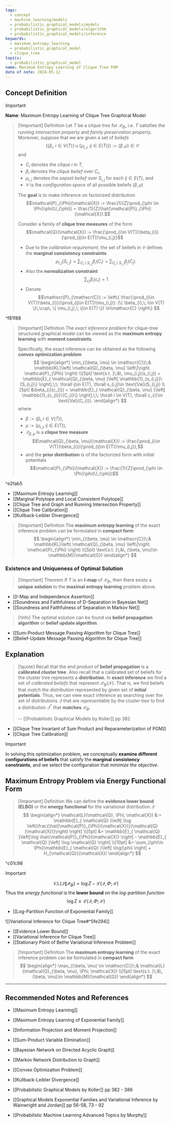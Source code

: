 ```yaml
---
tags:
  - concept
  - machine_learning/models
  - probabilistic_graphical_models/models
  - probabilistic_graphical_models/algorithm
  - probabilistic_graphical_models/inference
keywords:
  - maximum_entropy_learning
  - probabilistic_graphical_model
  - clique_tree
topics:
  - probabilistic_graphical_model
name: Maximum Entropy Learning of Clique Tree PGM
date of note: 2024-05-12
---
```


## Concept Definition

>[!important]
>**Name**: Maximum Entropy Learning of Clique Tree Graphical Model

>[!important] Definition
>Let $T$ be a *clique tree* for $\mathcal{P}_{\Phi}$, i.e. $T$ satisfies the *running intersection property* and *family preservation property*. Moreover, suppose that we are given a set of *beliefs* $$(\{ \beta_{i},\; i\in V(T) \}\,\cup\, \{ \mu_{i,j},\; ij\in E(T) \}) := (\beta, \mu) \in \mathscr{C}$$ and 
>- $C_{i}$ denotes the *clique* $i$ in $T$, 
>- $\beta_{i}$ denotes the *clique belief* over $C_{i}$,  
>- $\mu_{i,j}$ denotes the *sepset belief* over $S_{i,j}$ for each $ij\in E(T),$ and
>- $\mathscr{C}$ is the *configuration space* of all possible beliefs $(\beta, \mu)$
>
>The **goal** is to make inference on factorized distribution 
>$$\mathcal{P}_{\Phi}(\mathcal{X}) := \frac{1}{Z}\prod_{\phi \in \Phi}\phi(U_{\phi}) = \frac{1}{Z}\hat{\mathcal{P}}_{\Phi}(\mathcal{X}).$$
>
>Consider a family of **clique tree measures** of the form $$\mathcal{Q}(\mathcal{X}) := \frac{\prod_{i\in V(T)}\beta_{i}}{\prod_{ij\in E(T)}\mu_{i,j}}$$
>- Due to the *calibration requirement*, the set of beliefs in $\mathscr{C}$ defines the **marginal consistency constraints** $$\mu_{i,j}(S_{i,j}) = \sum_{C_{i} \setminus S_{i,j}}\beta_{i}(C_{i}) = \sum_{C_{j} \setminus S_{i,j}}\beta_{j}(C_{j}).$$
>- Also the **normalization constraint** $$\sum_{c_{i}}\beta_{i}(c_{i}) = 1$$
>- Denote $$\mathscr{P}_{\mathscr{C}} := \left\{ \frac{\prod_{i\in V(T)}\beta_{i}}{\prod_{ij\in E(T)}\mu_{i,j}}: (\{ \beta_{i},\; i\in V(T) \}\,\cup\, \{ \mu_{i,j},\; ij\in E(T) \}) \in\mathscr{C} \right\} $$
> 

^f81f88

>[!important] Definition
>The *exact inference problem* for clique-tree structured graphical model can be viewed as the **maximum entropy learning** with **moment constraints**.
>
>Specifically, the exact inference can be obtained as the following **convex optimization problem**  
>$$
>\begin{align*}
>  \min_{(\beta, \mu) \in \mathscr{C}}\;& \mathbb{KL}\left( \mathcal{Q}_{\beta, \mu} \left\|\right. \mathcal{P}_{\Phi} \right) \\[5pt]
>  \text{s.t. }\;&\, \mu_{i,j}(s_{i,j}) = \mathbb{E}_{ \mathcal{Q}_{\beta, \mu} }\left[  \mathbb{1}_{s_{i,j}}\{S_{i,j}\} \right],\;\; \forall ij\in E(T), \forall s_{i,j}\in \text{Val}(S_{i,j}) \\[5pt] 
>  &\beta_{i}(c_{i}) = \mathbb{E}_{ \mathcal{Q}_{\beta, \mu} }\left[  \mathbb{1}_{c_{i}}\{C_{i}\} \right],\;\; \forall i \in V(T), \forall c_{i}\in \text{Val}(C_{i}).
>\end{align*}
>$$
>where 
>- $\beta := \left(\beta_{i}, i\in V(T)\right)$,  
>- $\mu := \left(\mu_{i,j}, \, ij\in E(T)\right),$
>- $\mathcal{Q}_{\beta, \mu}$ is a **clique tree measure** $$\mathcal{Q}_{\beta, \mu}(\mathcal{X}) := \frac{\prod_{i\in V(T)}\beta_{i}}{\prod_{ij\in E(T)}\mu_{i,j}},$$
>- and the **prior distribution** is of the factorized form with initial potentials $$\mathcal{P}_{\Phi}(\mathcal{X}) := \frac{1}{Z}\prod_{\phi \in \Phi}\phi(U_{\phi})$$

^e2fab5

- [[Maximum Entropy Learning]]
- [[Marginal Polytope and Local Consistent Polytope]]
- [[Clique Tree and Graph and Running Intersection Property]]
- [[Clique Tree Calibration]]
- [[Kullback-Leibler Divergence]]

>[!important] Definition
>The **maximum entropy learning** of the exact inference problem can be formulated in **compact form**
>$$
>\begin{align*}
>  \min_{(\beta, \mu) \in \mathscr{C}}\;& \mathbb{KL}\left( \mathcal{Q}_{\beta, \mu} \left\|\right. \mathcal{P}_{\Phi} \right) \\[5pt]
>  \text{s.t. }\;&\, (\beta, \mu)\in \mathbb{M}(\mathcal{G})
>\end{align*}
>$$


### Existence and Uniqueness of Optimal Solution

>[!important] Theorem
>If $T$ is an **$I$-map** of  $\mathcal{P}_{\Phi}$, then there exists a **unique solution** to the **maximal entropy learning** problem above.

- [[I-Map and Independence Assertion]]
- [[Soundness and Faithfulness of D-Separation in Bayesian Net]]
- [[Soundness and Faithfulness of Separation in Markov Net]]

>[!info]
>The optimal solution can be found via **belief propagation algorithm** or **belief update algorithm**.

- [[Sum-Product Message Passing Algorithm for Clique Tree]]
- [[Belief-Update Message Passing Algorithm for Clique Tree]]

## Explanation

>[!quote]
>Recall that the end product of **belief propagation** is a **calibrated cluster tree**. Also recall that a calibrated set of beliefs for the cluster tree represents a **distribution**. In **exact inference** we find a set of *calibrated beliefs* that represent $\mathcal{P}_{\Phi}(\mathcal{X})$. That is, we find beliefs that *match the distribution* represented by given set of **initial potentials**. Thus, we can view exact inference as searching over the set of distributions $\mathcal{Q}$ that are *representable* by the *cluster tree* to find a distribution $\mathcal{Q}^{*}$ that **matches** $\mathcal{P}_{\Phi}$.
>
>-- [[Probabilistic Graphical Models by Koller]] pp 382

- [[Clique Tree Invariant of Sum Product and Reparameterization of PGM]]
- [[Clique Tree Calibration]]

>[!important] 
>In solving this optimization problem, we conceptually **examine different configurations of beliefs** that satisfy the **marginal consistency constraints**, and we select the configuration that *minimize the objective*.

## Maximum Entropy Problem via Energy Functional Form

>[!important] Definition
>We can define the **evidence lower bound (ELBO)** or the **energy functional** for the variational distribution $\mathcal{Q}$ 
>$$
>\begin{align*}
>\mathcal{L}(\mathcal{Q}, \Phi; \mathcal{X}) &:= \mathbb{E}_{ \mathcal{Q} }\left[ \log \left(\frac{\hat{\mathcal{P}}_{\Phi}(\mathcal{X})}{\mathcal{Q}(\mathcal{X})}\right) \right] \\[5pt]
>&= \mathbb{E}_{ \mathcal{Q} }\left[\log \hat{\mathcal{P}}_{\Phi}(\mathcal{X}) \right]  - \mathbb{E}_{ \mathcal{Q} }\left[  \log \mathcal{Q} \right] \\[10pt]
>&= \sum_{\phi\in \Phi}\mathbb{E}_{ \mathcal{Q} }\left[  \log(\phi) \right] + H_{\mathcal{Q}}(\mathcal{X})
\end{align*}
>$$

^c01c98

>[!important]
>$$
>\mathbb{KL}\left( \mathcal{Q} \left\|\right. \mathcal{P}_{\Phi} \right) = \log Z - \mathcal{L}(\mathcal{Q}, \Phi; \mathcal{X}) 
>$$
>Thus the *energy functional* is the **lower bound** on the *log-partition function*
>$$
>\log Z \ge \mathcal{L}(\mathcal{Q}, \Phi; \mathcal{X}) 
>$$

- [[Log-Partition Function of Exponential Family]]

![[Variational Inference for Clique Tree#^5fe294]]


- [[Evidence Lower Bound]]
- [[Variational Inference for Clique Tree]]
- [[Stationary Point of Bethe Variational Inference Problem]]

>[!important] Definition
>The **maximum entropy learning** of the exact inference problem can be formulated in **compact form**
>$$
>\begin{align*}
>  \max_{(\beta, \mu) \in \mathscr{C}}\;& \mathcal{L}(\mathcal{Q}_{\beta, \mu}, \Phi; \mathcal{X}) \\[5pt]
>  \text{s.t. }\;&\, (\beta, \mu)\in \mathbb{M}(\mathcal{G})
>\end{align*}
>$$




-----------
##  Recommended Notes and References

- [[Maximum Entropy Learning]]
- [[Maximum Entropy Learning of Exponential Family]]
- [[Information Projection and Moment Projection]]

- [[Sum-Product Variable Elimination]]


- [[Bayesian Network on Directed Acyclic Graph]]
- [[Markov Network Distribution to Graph]]

- [[Convex Optimization Problem]]
- [[Kullback-Leibler Divergence]]

- [[Probabilistic Graphical Models by Koller]] pp 382 - 386
- [[Graphical Models Exponential Families and Variational Inference by Wainwright and Jordan]] pp 56-58, 73 - 92
- [[Probabilistic Machine Learning Advanced Topics by Murphy]]
